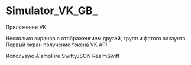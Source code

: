 # Simulator_VK_GB_
Приложение VK

Несколько экранов с отображенгием друзей, групп и фотого аккаунта
Первый экран получение токена VK API

Использую 
AlamoFire
SwiftyJSON
RealmSwift
